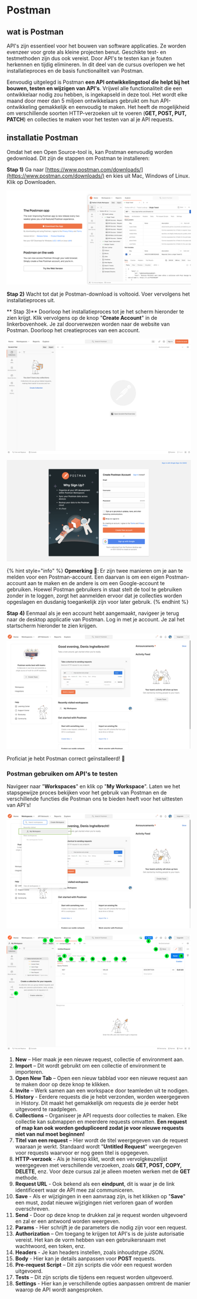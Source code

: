 # Postman

## wat is Postman

API's zijn essentieel voor het bouwen van software applicaties. Ze worden evenzeer voor grote als kleine projecten benut. Geschikte test- en testmethoden zijn dus ook vereist. Door API's te testen kan je fouten herkennen en tijdig elimineren. In dit deel van de cursus overlopen we het installatieproces en de basis functionaliteit van Postman.

Eenvoudig uitgelegd is Postman **een API ontwikkelingstool die helpt bij het bouwen, testen en wijzigen van API's**. Vrijwel alle functionaliteit die een ontwikkelaar nodig zou hebben, is ingekapseld in deze tool. Het wordt elke maand door meer dan 5 miljoen ontwikkelaars gebruikt om hun API-ontwikkeling gemakkelijk en eenvoudig te maken. Het heeft de mogelijkheid om verschillende soorten HTTP-verzoeken uit te voeren (**GET, POST, PUT, PATCH**) en collecties te maken voor het testen van al je API requests.

## installatie Postman

Omdat het een Open Source-tool is, kan Postman eenvoudig worden gedownload. Dit zijn de stappen om Postman te installeren:

**Stap 1)** Ga naar [https://www.postman.com/downloads/](https://www.postman.com/downloads/) en kies uit Mac, Windows of Linux. Klik op Downloaden.

![](../../.gitbook/assets/postman.png)

**Stap 2)** Wacht tot dat je Postman-download is voltooid. Voer vervolgens het installatieproces uit.

\*\* Stap 3)\*\* Doorloop het installatieproces tot je het scherm hieronder te zien krijgt. Klik vervolgens op de knop "**Create Account**" in de linkerbovenhoek. Je zal doorverwezen worden naar de website van Postman. Doorloop het creatieproces van een account.

![](../../.gitbook/assets/postman-2.png)

![](../../.gitbook/assets/postman-3.png)

{% hint style="info" %}
**Opmerking** :eyes:: Er zijn twee manieren om je aan te melden voor een Postman-account. Een daarvan is om een eigen Postman-account aan te maken en de andere is om een Google-account te gebruiken. Hoewel Postman gebruikers in staat stelt de tool te gebruiken zonder in te loggen, zorgt het aanmelden ervoor dat je collecties worden opgeslagen en dusdanig toegankelijk zijn voor later gebruik.
{% endhint %}

**Stap 4)** Eenmaal als je een account hebt aangemaakt, navigeer je terug naar de desktop applicatie van Postman. Log in met je account. Je zal het startscherm hieronder te zien krijgen.

![](../../.gitbook/assets/postman-6.png)

Proficiat je hebt Postman correct geïnstalleerd! :tada:

### Postman gebruiken om API's te testen

Navigeer naar "**Workspaces**" en klik op "**My Workspace**". Laten we het stapsgewijze proces bekijken voor het gebruik van Postman en de verschillende functies die Postman ons te bieden heeft voor het uittesten van API's!

![](../../.gitbook/assets/postman-4.png)

![](../../.gitbook/assets/postman-5.png)

1. **New** – Hier maak je een nieuwe request, collectie of environment aan.
2. **Import** – Dit wordt gebruikt om een ​​collectie of environment te importeren.
3. **Open New Tab** – Open een nieuw tabblad voor een nieuwe request aan te maken door op deze knop te klikken.
4. **Invite** – Werk samen aan een workspace door teamleden uit te nodigen.
5. **History** - Eerdere requests die je hebt verzonden, worden weergegeven in History. Dit maakt het gemakkelijk om requests die je eerder hebt uitgevoerd te raadplegen.
6. **Collections** – Organiseer je API requests door collecties te maken. Elke collectie kan submappen en meerdere requests omvatten. **Een request of map kan ook worden gedupliceerd zodat je voor nieuwe requests niet van nul moet beginnen!**
7. **Titel van een request** – Hier wordt de titel weergegeven van de request waaraan je werkt. Standaard wordt "**Untitled Request**" weergegeven voor requests waarvoor er nog geen titel is opgegeven.
8. **HTTP-verzoek** - Als je hierop klikt, wordt een vervolgkeuzelijst weergegeven met verschillende verzoeken, zoals **GET, POST, COPY, DELETE**, enz. Voor deze cursus zal je alleen moeten werken met de **GET** methode.
9. **Request URL** - Ook bekend als een **eindpunt**, dit is waar je de link identificeert waar de API mee zal communiceren.
10. **Save** - Als er wijzigingen in een aanvraag zijn, is het klikken op "**Save**" een must, zodat nieuwe wijzigingen niet verloren gaan of worden overschreven.
11. **Send** - Door op deze knop te drukken zal je request worden uitgevoerd en zal er een antwoord worden weergeven.
12. **Params** - Hier schrijft je de parameters die nodig zijn voor een request.
13. **Authorization** – Om toegang te krijgen tot API's is de juiste autorisatie vereist. Het kan de vorm hebben van een gebruikersnaam met wachtwoord, een token, enz.
14. **Headers** - Je kan headers instellen, zoals inhoudstype JSON.
15. **Body** - Hier kan je details aanpassen voor **POST** requests.
16. **Pre-request Script** – Dit zijn scripts die vóór een request worden uitgevoerd.
17. **Tests** – Dit zijn scripts die tijdens een request worden uitgevoerd.
18. **Settings** - Hier kan je verschillende opties aanpassen omtrent de manier waarop de API wordt aangesproken.
